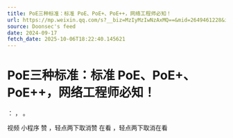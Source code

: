 ```yaml
---
title: PoE三种标准：标准 PoE、PoE+、PoE++，网络工程师必知！
url: https://mp.weixin.qq.com/s?__biz=MzIyMzIwNzAxMQ==&mid=2649461228&idx=1&sn=b4e0b78d9800d0173d8ea4480407b970
source: Doonsec's feed
date: 2024-09-17
fetch_date: 2025-10-06T18:22:40.145621
---
```


# PoE三种标准：标准 PoE、PoE+、PoE++，网络工程师必知！

：
，
。

视频
小程序
赞
，轻点两下取消赞
在看
，轻点两下取消在看